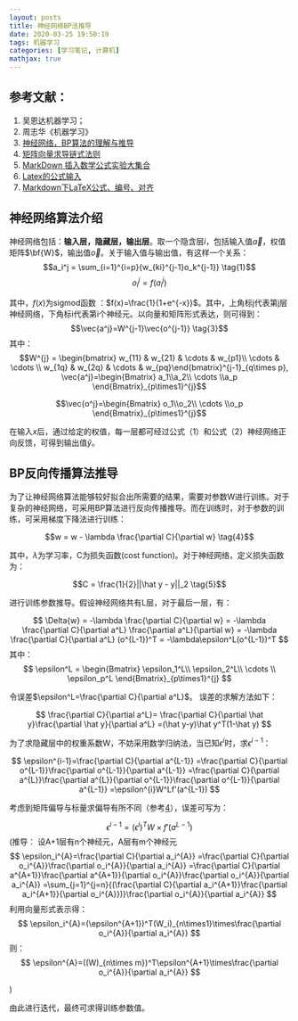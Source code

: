 ```yaml
---
layout: posts
title: 神经网络BP法推导
date: 2020-03-25 19:50:19
tags: 机器学习
categories: [学习笔记, 计算机]
mathjax: true
---
```


## 参考文献：

1. 吴恩达机器学习；
2. 周志华《机器学习》
3. [神经网络，BP算法的理解与推导](https://zhuanlan.zhihu.com/p/45190898)
4. [矩阵向量求导链式法则](https://www.cnblogs.com/pinard/p/10825264.html)
5. [MarkDown 插入数学公式实验大集合](https://juejin.im/post/5a6721bd518825733201c4a2)
6. [Latex的公式输入](https://www.jianshu.com/p/05987743d27c)
7. [Markdown下LaTeX公式、编号、对齐](https://www.zybuluo.com/fyywy520/note/82980)

## 神经网络算法介绍

神经网络包括：**输入层，隐藏层，输出层**。取一个隐含层$i$，包括输入值$\vec{a}$，权值矩阵$\bf{W}$，输出值$\vec{o}$。关于输入值与输出值，有这样一个关系：
$$a_i^j = \sum_{i=1}^{i=p}{w_{ki}^{j-1}o_k^{j-1}} \tag{1}$$
$$o_i^j = f(a_i^j) \tag{2}$$

其中，$f(x)$为sigmod函数 ：$f(x)=\frac{1}{1+e^{-x}}$。其中，上角标j代表第j层神经网络，下角标i代表第i个神经元。以向量和矩阵形式表达，则可得到：
$$\vec{a^j}=W^{j-1}\vec{o^{j-1}} \tag{3}$$
其中：
$$W^{j} = \begin{bmatrix} w_{11} & w_{21} & \cdots & w_{p1}\\
\cdots & \cdots \\
 w_{1q} & w_{2q} & \cdots & w_{pq}\end{bmatrix}^{j-1}_{q\times p},
 \vec{a^j}=\begin{Bmatrix}
a_1\\a_2\\ \cdots \\a_p
\end{Bmatrix}_{p\times1}^{j}$$

$$\vec{o^j}=\begin{Bmatrix}
o_1\\o_2\\ \cdots \\o_p
\end{Bmatrix}_{p\times1}^{j}$$

在输入$x$后，通过给定的权值，每一层都可经过公式（1）和公式（2）神经网络正向反馈，可得到输出值$\hat y$。

## BP反向传播算法推导
 
为了让神经网络算法能够较好拟合出所需要的结果，需要对参数W进行训练。对于复杂的神经网络，可采用BP算法进行反向传播推导。而在训练时，对于参数的训练，可采用梯度下降法进行训练：

$$w = w - \lambda \frac{\partial C}{\partial w} \tag{4}$$

其中，$\lambda$为学习率，C为损失函数(cost function)。对于神经网络，定义损失函数为：

$$C = \frac{1}{2}||\hat y - y||_2 \tag{5}$$

进行训练参数推导。假设神经网络共有L层，对于最后一层，有：

$$
\Delta{w} = -\lambda \frac{\partial C}{\partial w}
= -\lambda \frac{\partial C}{\partial a^L} \frac{\partial a^L}{\partial w}
= -\lambda \frac{\partial C}{\partial a^L} (o^{L-1})^T
= -\lambda\epsilon^L(o^{L-1})^T
$$
其中：
$$
\epsilon^L = \begin{Bmatrix}
\epsilon_1^L\\
\epsilon_2^L\\ 
\cdots \\
\epsilon_p^L
\end{Bmatrix}_{p\times1}^{j}
$$

令误差$\epsilon^L=\frac{\partial C}{\partial a^L}$。
误差的求解方法如下：

$$
\frac{\partial C}{\partial a^L}=
\frac{\partial C}{\partial \hat y}\frac{\partial \hat y}{\partial a^L}
=(\hat y-y)\hat y^T(1-\hat y)
$$


为了求隐藏层中的权重系数W，不妨采用数学归纳法，当已知$\epsilon^i$时，求$\epsilon^{i-1}$：

$$
\epsilon^{i-1}=\frac{\partial C}{\partial a^{L-1}}
=\frac{\partial C}{\partial o^{L-1}}\frac{\partial o^{L-1}}{\partial a^{L-1}}
=\frac{\partial C}{\partial a^{L}}\frac{\partial a^{L}}{\partial o^{L-1}}\frac{\partial o^{L-1}}{\partial a^{L-1}}
=\epsilon^{i}W^Lf'(a^{L-1})
$$

考虑到矩阵偏导与标量求偏导有所不同（参考[4](https://www.cnblogs.com/pinard/p/10825264.html)），误差可写为：

$$
\epsilon^{i-1}=(\epsilon^{i})^TW\times f'(a^{L-1})
$$
(推导：
设A+1层有n个神经元，A层有m个神经元
$$
\epsilon_i^{A}=\frac{\partial C}{\partial a_i^{A}}
=\frac{\partial C}{\partial o_i^{A}}\frac{\partial o_i^{A}}{\partial a_i^{A}}
=\frac{\partial C}{\partial a^{A+1}}\frac{\partial a^{A+1}}{\partial o_i^{A}}\frac{\partial o_i^{A}}{\partial a_i^{A}}
=\sum_{j=1}^{j=n}{(\frac{\partial C}{\partial a_i^{A+1}}\frac{\partial a_i^{A+1}}{\partial o_i^{A}})}\frac{\partial o_i^{A}}{\partial a_i^{A}}
$$
利用向量形式表示得：
$$
\epsilon_i^{A}=(\epsilon^{A+1})^T(W_i)_{n\times1}\times\frac{\partial o_i^{A}}{\partial a_i^{A}}
$$
则：
$$
\epsilon^{A}=((W)_{n\times m})^T\epsilon^{A+1}\times\frac{\partial o_i^{A}}{\partial a_i^{A}}
$$

)

由此进行迭代，最终可求得训练参数值。
